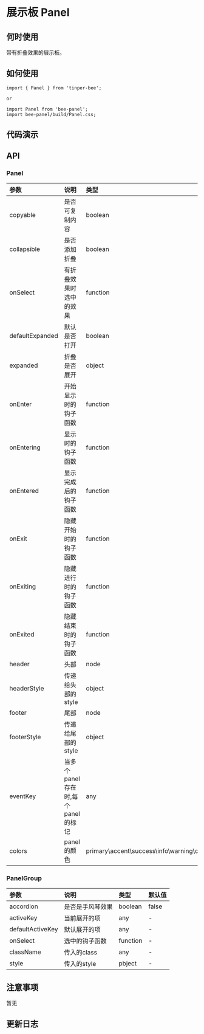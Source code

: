 # 展示板 Panel

## 何时使用
带有折叠效果的展示板。

## 如何使用
```
import { Panel } from 'tinper-bee';

or

import Panel from 'bee-panel';
import bee-panel/build/Panel.css;

```

## 代码演示

## API

### Panel

|参数|说明|类型|默认值|
|:---|:-----|:----|:------|
|copyable|是否可复制内容|boolean|-|
|collapsible|是否添加折叠|boolean|-|
|onSelect|有折叠效果时选中的效果|function|-|
|defaultExpanded|默认是否打开|boolean|false|
|expanded|折叠是否展开|object|-|
|onEnter|开始显示时的钩子函数|function|-|
|onEntering|显示时的钩子函数|function|-|
|onEntered|显示完成后的钩子函数|function|-|
|onExit|隐藏开始时的钩子函数|function|-|
|onExiting|隐藏进行时的钩子函数|function|-|
|onExited|隐藏结束时的钩子函数|function|-|
|header|头部|node|-|
|headerStyle|传递给头部的style|object|-|
|footer|尾部|node|-|
|footerStyle|传递给尾部的style|object|-|
|eventKey|当多个panel存在时,每个panel的标记|any|-|
|colors|panel的颜色|primary\accent\success\info\warning\danger\default\bordered|default|

### PanelGroup

|参数|说明|类型|默认值|
|:---|:-----|:----|:------|
|accordion|是否是手风琴效果|boolean|false|
|activeKey|当前展开的项|any|-|
|defaultActiveKey|默认展开的项|any|-|
|onSelect|选中的钩子函数|function|-|
|className|传入的class|any|-|
|style|传入的style|pbject|-|

## 注意事项

暂无

## 更新日志